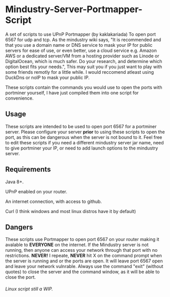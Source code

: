 # Mindustry-Server-Portmapper-Script


A set of scripts to use UPnP Portmapper (by kaklakariada) To open port 6567 for udp and tcp.
As the mindustry wiki says, "It is recommended and that you use a domain name or DNS service to mask your IP for public servers for ease of use, or even better, use a cloud service e.g. Amazon AWS or a dedicated server/VM from a hosting provider such as Linode or DigitalOcean, which is much safer. Do your research, and determine which option best fits your needs.", This may suit you if you just want to play with some friends remotly for a little while. I would reccomend atleast using DuckDns or noIP to mask your public IP.

These scripts contain the commands you would use to open the ports with portminer yourself, I have just compiled them into one script for convenience.

## Usage
These scripts are intended to be used to open port 6567 for a portminer server.
Please configure your server **prior** to using these scripts to open the port, as this can be dangerous when the server is not bound to it.
Feel free to edit these scripts if you need a different mindustry server jar name, need to give portminer your IP, or need to add launch options to the mindustry server.

## Requirements
Java 8+.

UPnP enabled on your router.

An internet connection, with access to github.

Curl (I think windows and most linux distros have it by default)

## Dangers
These scripts use Portmapper to open port 6567 on your router making it avalable to **EVERYONE** on the internet. If the Mindustry server is not running, then anyone can access your network through that port with no restrictions.
**NEVER!** I repeate, **NEVER** hit X on the command prompt when the server is running and or the ports are open. It will leave port 6567 open and leave your network vulnrable. Always use the command "exit" (without quotes) to close the server and the command window, as it will be able to close the port.
	
###### Linux script still a WIP.
